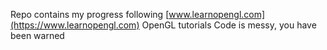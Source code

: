 Repo contains my progress following [www.learnopengl.com](https://www.learnopengl.com) OpenGL tutorials
Code is messy, you have been warned